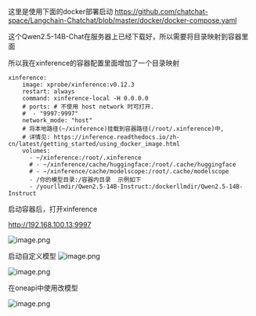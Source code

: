 这里是使用下面的docker部署启动
https://github.com/chatchat-space/Langchain-Chatchat/blob/master/docker/docker-compose.yaml

这个Qwen2.5-14B-Chat在服务器上已经下载好，所以需要将目录映射到容器里面

所以我在xinference的容器配置里面增加了一个目录映射


```
xinference:
    image: xprobe/xinference:v0.12.3
    restart: always
    command: xinference-local -H 0.0.0.0
    # ports: # 不使用 host network 时可打开.
    #  - "9997:9997"
    network_mode: "host"
    # 将本地路径(~/xinference)挂载到容器路径(/root/.xinference)中,
    # 详情见: https://inference.readthedocs.io/zh-cn/latest/getting_started/using_docker_image.html
    volumes:
      - ~/xinference:/root/.xinference
      # - ~/xinference/cache/huggingface:/root/.cache/huggingface
      # - ~/xinference/cache/modelscope:/root/.cache/modelscope
      - /你的模型目录:/容器内目录  示例如下
      - /yourllmdir/Qwen2.5-14B-Instruct:/dockerllmdir/Qwen2.5-14B-Instruct
```

启动容器后，打开xinference

http://192.168.100.13:9997

![image.png](https://gitee.com/hxc8/images10/raw/master/img/202411191136306.png)

启动自定义模型
![image.png](https://gitee.com/hxc8/images10/raw/master/img/202411191137992.png)


![image.png](https://gitee.com/hxc8/images10/raw/master/img/202411191137124.png)



在oneapi中使用改模型

![image.png](https://gitee.com/hxc8/images10/raw/master/img/202411191139411.png)
